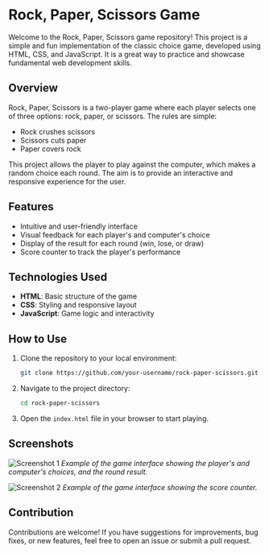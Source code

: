 # Rock, Paper, Scissors Game

Welcome to the Rock, Paper, Scissors game repository! This project is a simple and fun implementation of the classic choice game, developed using HTML, CSS, and JavaScript. It is a great way to practice and showcase fundamental web development skills.

## Overview

Rock, Paper, Scissors is a two-player game where each player selects one of three options: rock, paper, or scissors. The rules are simple:

- Rock crushes scissors
- Scissors cuts paper
- Paper covers rock

This project allows the player to play against the computer, which makes a random choice each round. The aim is to provide an interactive and responsive experience for the user.

## Features

- Intuitive and user-friendly interface
- Visual feedback for each player's and computer's choice
- Display of the result for each round (win, lose, or draw)
- Score counter to track the player's performance

## Technologies Used

- **HTML**: Basic structure of the game
- **CSS**: Styling and responsive layout
- **JavaScript**: Game logic and interactivity

## How to Use

1. Clone the repository to your local environment:
   ```bash
   git clone https://github.com/your-username/rock-paper-scissors.git
   ```
2. Navigate to the project directory:
   ```bash
   cd rock-paper-scissors
   ```
3. Open the `index.html` file in your browser to start playing.

## Screenshots

![Screenshot 1](path/to/screenshot1.png)
*Example of the game interface showing the player's and computer's choices, and the round result.*

![Screenshot 2](path/to/screenshot2.png)
*Example of the game interface showing the score counter.*

## Contribution

Contributions are welcome! If you have suggestions for improvements, bug fixes, or new features, feel free to open an issue or submit a pull request.

